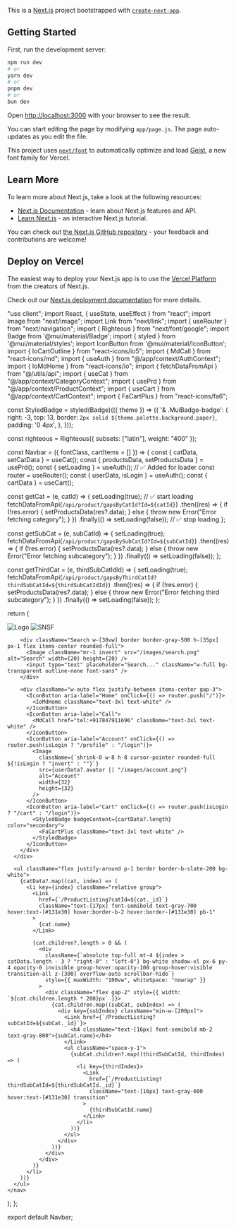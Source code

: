 This is a [Next.js](https://nextjs.org) project bootstrapped with [`create-next-app`](https://github.com/vercel/next.js/tree/canary/packages/create-next-app).

## Getting Started

First, run the development server:

```bash
npm run dev
# or
yarn dev
# or
pnpm dev
# or
bun dev
```

Open [http://localhost:3000](http://localhost:3000) with your browser to see the result.

You can start editing the page by modifying `app/page.js`. The page auto-updates as you edit the file.

This project uses [`next/font`](https://nextjs.org/docs/app/building-your-application/optimizing/fonts) to automatically optimize and load [Geist](https://vercel.com/font), a new font family for Vercel.

## Learn More

To learn more about Next.js, take a look at the following resources:

- [Next.js Documentation](https://nextjs.org/docs) - learn about Next.js features and API.
- [Learn Next.js](https://nextjs.org/learn) - an interactive Next.js tutorial.

You can check out [the Next.js GitHub repository](https://github.com/vercel/next.js) - your feedback and contributions are welcome!

## Deploy on Vercel

The easiest way to deploy your Next.js app is to use the [Vercel Platform](https://vercel.com/new?utm_medium=default-template&filter=next.js&utm_source=create-next-app&utm_campaign=create-next-app-readme) from the creators of Next.js.

Check out our [Next.js deployment documentation](https://nextjs.org/docs/app/building-your-application/deploying) for more details.











"use client";
import React, { useState, useEffect } from "react";
import Image from "next/image";
import Link from "next/link";
import { useRouter } from "next/navigation";
import { Righteous } from "next/font/google";
import Badge from '@mui/material/Badge';
import { styled } from '@mui/material/styles';
import IconButton from '@mui/material/IconButton';
import { IoCartOutline } from "react-icons/io5";
import { MdCall } from "react-icons/md";
import { useAuth } from "@/app/context/AuthContext";
import { IoMdHome } from "react-icons/io";
import { fetchDataFromApi } from "@/utils/api";
import { useCat } from "@/app/context/CategoryContext";
import { usePrd } from "@/app/context/ProductContext";
import { useCart } from "@/app/context/CartContext";
import { FaCartPlus } from "react-icons/fa6";

const StyledBadge = styled(Badge)(({ theme }) => ({
  '& .MuiBadge-badge': {
    right: -3,
    top: 13,
    border: `2px solid ${theme.palette.background.paper}`,
    padding: '0 4px',
  },
}));

const righteous = Righteous({ subsets: ["latin"], weight: "400" });

const Navbar = ({ fontClass, cartItems = [] }) => {
  const { catData, setCatData } = useCat();
  const { productsData, setProductsData } = usePrd();
  const { setLoading } = useAuth(); // ✅ Added for loader
  const router = useRouter();
  const { userData, isLogin } = useAuth();
  const { cartData } = useCart();

  const getCat = (e, catId) => {
    setLoading(true); // ✅ start loading
    fetchDataFromApi(`/api/product/gapsByCatId?Id=${catId}`)
      .then((res) => {
        if (!res.error) {
          setProductsData(res?.data);
        } else {
          throw new Error("Error fetching category");
        }
      })
      .finally(() => setLoading(false)); // ✅ stop loading
  };

  const getSubCat = (e, subCatId) => {
    setLoading(true);
    fetchDataFromApi(`/api/product/gapsBySubCatId?Id=${subCatId}`)
      .then((res) => {
        if (!res.error) {
          setProductsData(res?.data);
        } else {
          throw new Error("Error fetching subcategory");
        }
      })
      .finally(() => setLoading(false));
  };

  const getThirdCat = (e, thirdSubCatIdId) => {
    setLoading(true);
    fetchDataFromApi(`/api/product/gapsByThirdCatId?thirdSubCatId=${thirdSubCatIdId}`)
      .then((res) => {
        if (!res.error) {
          setProductsData(res?.data);
        } else {
          throw new Error("Error fetching third subcategory");
        }
      })
      .finally(() => setLoading(false));
  };

  return (
    <nav className="sticky top-[-90px] z-[100] w-full">
      <div className="max-w-[2560px] mx-auto px-4 sm:px-6 lg:px-8 py-3 flex items-center justify-between bg-gradient-to-l from-[#798ca8] via-[#334257] to-[#131e30]">
        <div className="flex gap-0 items-center">
          <Image className="w-16 h-16 rounded-full" src="/images/logo.png" alt="Logo" width={64} height={64} priority />
          <Image src="/images/snsf-text.png" alt="SNSF" height={64} width={173} className="ml-0" />
        </div>

        <div className="Search w-[30vw] border border-gray-500 h-[35px] px-1 flex items-center rounded-full">
          <Image className="mr-1 invert" src="/images/search.png" alt="Search" width={20} height={20} />
          <input type="text" placeholder="Search..." className="w-full bg-transparent outline-none font-sans" />
        </div>

        <div className="w-auto flex justify-between items-center gap-3">
          <IconButton aria-label="Home" onClick={() => router.push("/")}>
            <IoMdHome className="text-3xl text-white" />
          </IconButton>
          <IconButton aria-label="Call">
            <MdCall href="tel:+917847911696" className="text-3xl text-white" />
          </IconButton>
          <IconButton aria-label="Account" onClick={() => router.push(isLogin ? "/profile" : "/login")}>
            <Image
              className={`shrink-0 w-8 h-8 cursor-pointer rounded-full ${!isLogin ? "invert" : ""}`}
              src={userData?.avatar || "/images/account.png"}
              alt="Account"
              width={32}
              height={32}
            />
          </IconButton>
          <IconButton aria-label="Cart" onClick={() => router.push(isLogin ? "/cart" : "/login")}>
            <StyledBadge badgeContent={cartData?.length} color="secondary">
              <FaCartPlus className="text-3xl text-white" />
            </StyledBadge>
          </IconButton>
        </div>
      </div>

      <ul className="flex justify-around p-1 border border-b-slate-200 bg-white">
        {catData?.map((cat, index) => (
          <li key={index} className="relative group">
            <Link
              href={`/ProductListing?catId=${cat._id}`}
              className="text-[17px] font-semibold text-gray-700 hover:text-[#131e30] hover:border-b-2 hover:border-[#131e30] pb-1"
            >
              {cat.name}
            </Link>

            {cat.children?.length > 0 && (
              <div
                className={`absolute top-full mt-4 ${index > catData.length - 3 ? "right-0" : "left-0"} bg-white shadow-xl px-6 py-4 opacity-0 invisible group-hover:opacity-100 group-hover:visible transition-all z-[300] overflow-auto scrollbar-hide`}
                style={{ maxWidth: "100vw", whiteSpace: "nowrap" }}
              >
                <div className="flex gap-2" style={{ width: `${cat.children.length * 200}px` }}>
                  {cat.children.map((subCat, subIndex) => (
                    <div key={subIndex} className="min-w-[200px]">
                      <Link href={`/ProductListing?subCatId=${subCat._id}`}>
                        <h4 className="text-[16px] font-semibold mb-2 text-gray-800">{subCat.name}</h4>
                      </Link>
                      <ul className="space-y-1">
                        {subCat.children?.map((thirdSubCatId, thirdIndex) => (
                          <li key={thirdIndex}>
                            <Link
                              href={`/ProductListing?thirdSubCatId=${thirdSubCatId._id}`}
                              className="text-[16px] text-gray-600 hover:text-[#131e30] transition"
                            >
                              {thirdSubCatId.name}
                            </Link>
                          </li>
                        ))}
                      </ul>
                    </div>
                  ))}
                </div>
              </div>
            )}
          </li>
        ))}
      </ul>
    </nav>
  );
};

export default Navbar;
